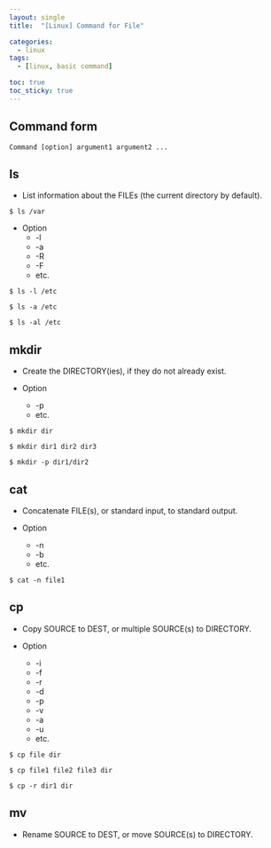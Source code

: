 ```yaml
---
layout: single
title:  "[Linux] Command for File"

categories:
  - linux
tags:
  - [linux, basic command]

toc: true
toc_sticky: true
---
```


## Command form
```
Command [option] argument1 argument2 ...
```

## ls

- List information about the FILEs (the current directory by default).

```
$ ls /var
```

- Option
  - -l
  - -a
  - -R
  - -F 
  - etc.

```
$ ls -l /etc
```
```
$ ls -a /etc
```
```
$ ls -al /etc
```

## mkdir

- Create the DIRECTORY(ies), if they do not already exist.

- Option
  - -p
  - etc.

```
$ mkdir dir
```

```
$ mkdir dir1 dir2 dir3
```

```
$ mkdir -p dir1/dir2
```

## cat

- Concatenate FILE(s), or standard input, to standard output.

- Option
  - -n
  - -b 
  - etc.

```
$ cat -n file1
```

## cp

- Copy SOURCE to DEST, or multiple SOURCE(s) to DIRECTORY.

- Option
  - -i
  - -f
  - -r
  - -d
  - -p
  - -v
  - -a
  - -u
  - etc.

```
$ cp file dir
```

```
$ cp file1 file2 file3 dir
```

```
$ cp -r dir1 dir
```

## mv

- Rename SOURCE to DEST, or move SOURCE(s) to DIRECTORY.



